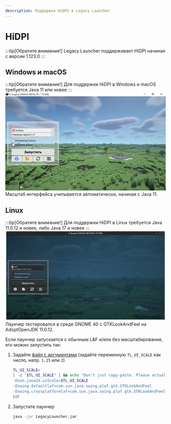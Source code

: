 ```yaml
---
description: Поддержка HiDPI в Legacy Launcher
---
```

# HiDPI
:::tip[Обратите внимание!]
Legacy Launcher поддерживает HiDPI начиная с версии 1.123.0
:::

## Windows и macOS
:::tip[Обратите внимание!]
Для поддержки HiDPI в Windows и macOS требуется Java 11 или новее
:::
![Скриншот окна лаунчера в Windows](./img/hidpi_win_ru.jpg)
Масштаб интерфейса учитывается автоматически, начиная с Java 11.

## Linux
:::tip[Обратите внимание!]
Для поддержки HiDPI в Linux требуется Java 11.0.12 и новее, либо Java 17 и новее
:::
![Скриншот окна лаунчера в Windows](./img/hidpi_linux_ru.png)
Лаунчер тестировался в среде GNOME 40 с GTKLookAndFeel на AdoptOpenJDK 11.0.12.

Если лаунчер запускается с обычным L&F и/или без масштабирования, его можно запустить так:
1. Задайте [файл с аргументами](./portable) (задайте переменную `TL_UI_SCALE` как число, напр. `1.25` или `2`)
    ```bash
    TL_UI_SCALE=
    [ -z "$TL_UI_SCALE" ] && echo "Don't just copy-paste. Please actually set TL_UI_SCALE" >&2 || cat <<EOF > tl.bootargs
    -Dsun.java2d.uiScale=$TL_UI_SCALE
    -Dswing.defaultlaf=com.sun.java.swing.plaf.gtk.GTKLookAndFeel
    -Dswing.crossplatformlaf=com.sun.java.swing.plaf.gtk.GTKLookAndFeel
    EOF
    ```
2. Запустите лаунчер
    ```bash
    java -jar LegacyLauncher.jar
    ```